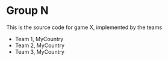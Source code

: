 Group N
==================

This is the source code for game X, implemented by the teams

* Team 1, MyCountry
* Team 2, MyCountry
* Team 3, MyCountry